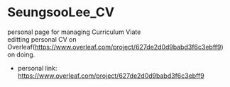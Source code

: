 # SeungsooLee_CV
personal page for managing Curriculum Viate </br>
editting personal CV on Overleaf(https://www.overleaf.com/project/627de2d0d9babd3f6c3ebff9) on doing. </br>

- personal link: https://www.overleaf.com/project/627de2d0d9babd3f6c3ebff9
